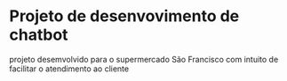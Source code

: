 # Projeto de desenvovimento de chatbot
 projeto desemvolvido para o supermercado São Francisco com intuito de facilitar o atendimento ao cliente
